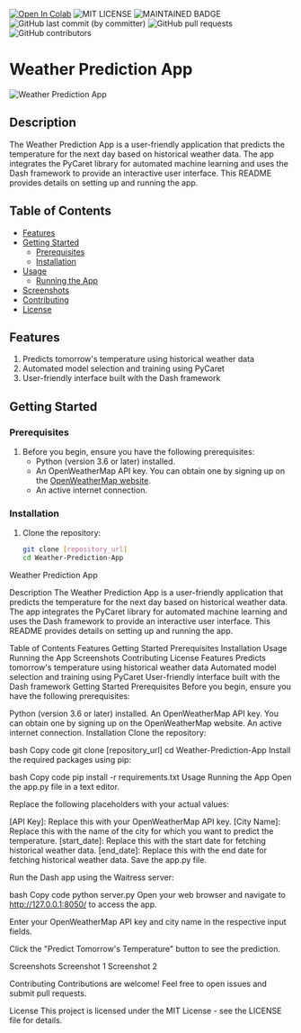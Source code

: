 [![Open In Colab](https://colab.research.google.com/assets/colab-badge.svg)]()
![MIT LICENSE](https://badgen.net//badge/license/MIT/green) ![MAINTAINED BADGE](https://img.shields.io/badge/Maintained%3F-yes-green.svg) 
![GitHub last commit (by committer)](https://img.shields.io/github/last-commit/ArmandoSaboia/weather_prediction_app)
![GitHub pull requests](https://img.shields.io/github/issues-pr/ArmandoSaboia/weather_prediction_app)
![GitHub contributors](https://img.shields.io/github/contributors/ArmandoSaboia/weather_prediction_app)

# Weather Prediction App

![Weather Prediction App](weather.jpg)

## Description

The Weather Prediction App is a user-friendly application that predicts the temperature for the next day based on historical weather data. The app integrates the PyCaret library for automated machine learning and uses the Dash framework to provide an interactive user interface. This README provides details on setting up and running the app.

## Table of Contents

- [Features](#features)
- [Getting Started](#getting-started)
  - [Prerequisites](#prerequisites)
  - [Installation](#installation)
- [Usage](#usage)
  - [Running the App](#running-the-app)
- [Screenshots](#screenshots)
- [Contributing](#contributing)
- [License](#license)

## Features

1. Predicts tomorrow's temperature using historical weather data
2. Automated model selection and training using PyCaret
3. User-friendly interface built with the Dash framework

## Getting Started

### Prerequisites

1. Before you begin, ensure you have the following prerequisites:
   - Python (version 3.6 or later) installed.
   - An OpenWeatherMap API key. You can obtain one by signing up on the [OpenWeatherMap website](https://home.openweathermap.org/users/sign_up).
   - An active internet connection.

### Installation

1. Clone the repository:
   ```bash
   git clone [repository_url]
   cd Weather-Prediction-App
Weather Prediction App

Description
The Weather Prediction App is a user-friendly application that predicts the temperature for the next day based on historical weather data. The app integrates the PyCaret library for automated machine learning and uses the Dash framework to provide an interactive user interface. This README provides details on setting up and running the app.

Table of Contents
Features
Getting Started
Prerequisites
Installation
Usage
Running the App
Screenshots
Contributing
License
Features
Predicts tomorrow's temperature using historical weather data
Automated model selection and training using PyCaret
User-friendly interface built with the Dash framework
Getting Started
Prerequisites
Before you begin, ensure you have the following prerequisites:

Python (version 3.6 or later) installed.
An OpenWeatherMap API key. You can obtain one by signing up on the OpenWeatherMap website.
An active internet connection.
Installation
Clone the repository:

bash
Copy code
git clone [repository_url]
cd Weather-Prediction-App
Install the required packages using pip:

bash
Copy code
pip install -r requirements.txt
Usage
Running the App
Open the app.py file in a text editor.

Replace the following placeholders with your actual values:

[API Key]: Replace this with your OpenWeatherMap API key.
[City Name]: Replace this with the name of the city for which you want to predict the temperature.
[start_date]: Replace this with the start date for fetching historical weather data.
[end_date]: Replace this with the end date for fetching historical weather data.
Save the app.py file.

Run the Dash app using the Waitress server:

bash
Copy code
python server.py
Open your web browser and navigate to http://127.0.0.1:8050/ to access the app.

Enter your OpenWeatherMap API key and city name in the respective input fields.

Click the "Predict Tomorrow's Temperature" button to see the prediction.

Screenshots
Screenshot 1
Screenshot 2

Contributing
Contributions are welcome! Feel free to open issues and submit pull requests.

License
This project is licensed under the MIT License - see the LICENSE file for details.
